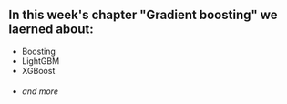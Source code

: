 ## In this week's chapter **"Gradient boosting"** we laerned about:

* Boosting
* LightGBM
* XGBoost
* ###### and more
